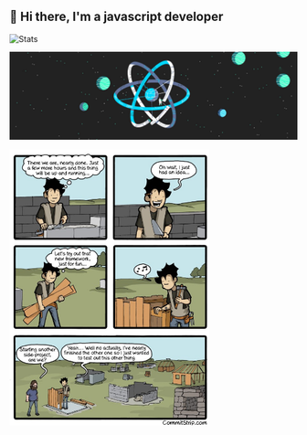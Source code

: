 ## 👋 Hi there, I'm a javascript developer
![Stats](https://github-readme-stats.vercel.app/api?username=jobailla&layout=default&hide=stars&count_private=true&theme=vue-dark&show_icons=true&hide_rank=true&include_all_commits=true&disable_animations=true)

![React Universe](./images/react-universe.jpg?raw=true)

<img src="https://github.com/jobailla/jobailla/blob/master/images/strip-side-project.jpg"  width="350" />
